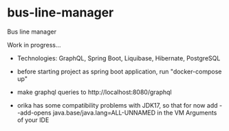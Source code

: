 # bus-line-manager
Bus line manager

Work in progress...

-  Technologies: GraphQL, Spring Boot, Liquibase, Hibernate, PostgreSQL

- before starting project as spring boot application, run "docker-compose up"

- make graphql queries to http://localhost:8080/graphql

- orika has some compatibility problems with JDK17, so that for now add --add-opens java.base/java.lang=ALL-UNNAMED in the VM Arguments of your IDE

